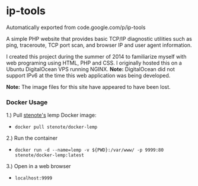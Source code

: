 # ip-tools
Automatically exported from code.google.com/p/ip-tools

A simple PHP website that provides basic TCP/IP diagnostic utilities such as ping, traceroute, TCP port scan, and browser IP and user agent information.

I created this project during the summer of 2014 to familiarize myself with web programing using HTML, PHP and CSS. I originally hosted this on a Ubuntu DigitalOcean VPS running NGINX.
**Note:** DigitalOcean did not support IPv6 at the time this web application was being developed. 

**Note:** The image files for this site have appeared to have been lost.

### Docker Usage

1.) Pull [stenote's](https://hub.docker.com/r/stenote/docker-lemp/) lemp Docker image:
- `docker pull stenote/docker-lemp`

2.) Run the container
- `docker run -d --name=lemp -v ${PWD}:/var/www/ -p 9999:80 stenote/docker-lemp:latest`

3.) Open in a web browser
- `localhost:9999`

